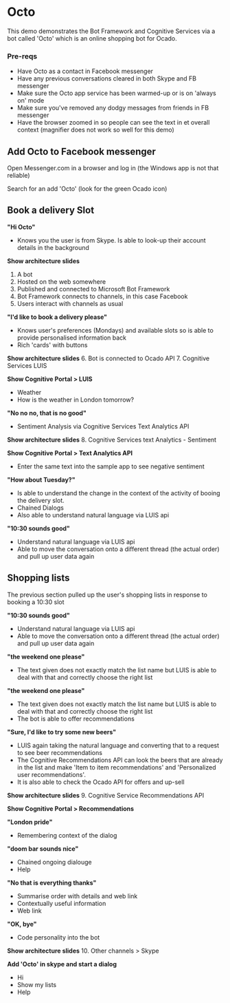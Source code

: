 
# Octo
This demo demonstrates the Bot Framework and Cognitive Services via a bot called 'Octo' which is an online shopping bot for Ocado.

### Pre-reqs
* Have Octo as a contact in Facebook messenger
* Have any previous conversations cleared in both Skype and FB messenger
* Make sure the Octo app service has been warmed-up or is on 'always on' mode
* Make sure you've removed any dodgy messages from friends in FB messenger
* Have the browser zoomed in so people can see the text in et overall context (magnifier does not work so well for this demo)

## Add Octo to Facebook messenger
Open Messenger.com in a browser and log in (the Windows app is not that reliable)

Search for an add 'Octo' (look for the green Ocado icon)

## Book a delivery Slot

**"Hi Octo"**
* Knows you the user is from Skype. Is able to look-up their account details in the background

**Show architecture slides**
1. A bot
2. Hosted on the web somewhere
3. Published and connected to Microsoft Bot Framework
4. Bot Framework connects to channels, in this case Facebook
5. Users interact with channels as usual

**"I'd like to book a delivery please"**
* Knows user's preferences (Mondays) and available slots so is able to provide personalised information back
* Rich 'cards' with buttons

**Show architecture slides**
6. Bot is connected to Ocado API
7. Cognitive Services LUIS

**Show Cognitive Portal > LUIS**
* Weather
* How is the weather in London tomorrow?

**"No no no, that is no good"**
* Sentiment Analysis via Cognitive Services Text Analytics API

**Show architecture slides**
8. Cognitive Services text Analytics - Sentiment

**Show Cognitive Portal > Text Analytics API**
* Enter the same text into the sample app to see negative sentiment

**"How about Tuesday?"** 
* Is able to understand the change in the context of the activity of booing the delivery slot.
* Chained Dialogs
* Also able to understand natural language via LUIS api

**"10:30 sounds good"**
* Understand natural language via LUIS api
* Able to move the conversation onto a different thread (the actual order) and pull up user data again

## Shopping lists

The previous section pulled up the user's shopping lists in response to booking a 10:30 slot

**"10:30 sounds good"**
* Understand natural language via LUIS api
* Able to move the conversation onto a different thread (the actual order) and pull up user data again

**"the weekend one please"**
* The text given does not exactly match the list name but LUIS is able to deal with that and correctly choose the right list

**"the weekend one please"**
* The text given does not exactly match the list name but LUIS is able to deal with that and correctly choose the right list
* The bot is able to offer recommendations

**"Sure, I'd like to try some new beers"**
* LUIS again taking the natural language and converting that to a request to see beer recommendations
* The Cognitive Recommendations API can look the beers that are already in the list and make 'Item to item recommendations' and 'Personalized user recommendations'. 
* It is also able to check the Ocado API for offers and up-sell

**Show architecture slides**
9. Cognitive Service Recommendations API

**Show Cognitive Portal > Recommendations**

**"London pride"**
* Remembering context of the dialog

**"doom bar sounds nice"**
* Chained ongoing dialouge
* Help

**"No that is everything thanks"**
* Summarise order with details and web link
* Contextually useful information
* Web link

**"OK, bye"**
* Code personality into the bot

**Show architecture slides**
10. Other channels > Skype

**Add 'Octo' in skype and start a dialog**
* Hi
* Show my lists
* Help
